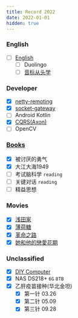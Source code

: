 ```yaml
---
title: Record 2022
date: 2022-01-01
hidden: true
---
```


<!--more-->

### English

- [ ] [English](http://antirez.com/news/61)
  - [ ] Duolingo
  - [ ] [音标从头学](https://www.bilibili.com/video/BV1NA4y1Z7aU)

### Developer

- [x] [netty-remoting](https://github.com/no-today/netty-remoting)
- [x] [socket-gateway](https://github.com/no-today/socket-gateway)
- [ ] Android Kotlin
- [x] [CQRS(Axon)](https://github.com/no-today/axon-quick-start)
- [ ] OpenCV

### [Books](https://github.com/no-today/kindle-books)

- [x] 被讨厌的勇气
- [x] 大江大海1949
- [ ] 考试脑科学 `reading`
- [ ] 关键对话 `reading`
- [ ] 精益思想

### Movies

- [x] [浅田家](https://www.yinfans.me/movie/35444)
- [x] [薄荷糖](http://www.chchzh.com/thread-166528-1-1.html)
- [x] [革命之路](https://www.yinfans.me/movie/6166)
- [x] [她和他的戀愛花期](https://www.yinfans.me/movie/33047)

### Unclassified

- [x] [DIY Computer](./thread/diy-computer.md)
- [x] NAS DS218+ `6G` `8TB`
- [x] 乙肝疫苗接种(华北金坦)
  - [x] 第一针 03.26
  - [x] 第二针 05.09
  - [x] 第三针 09.28